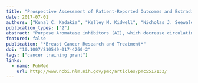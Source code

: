 ```yaml
---
title: "Prospective Assessment of Patient-Reported Outcomes and Estradiol and Drug Concentrations in Patients Experiencing Toxicity from Adjuvant Aromatase Inhibitors"
date: 2017-07-01
authors: ["Kunal C. Kadakia", "Kelley M. Kidwell", "Nicholas J. Seewald", "Claire F. Snyder", "Anna Maria Storniolo", "Julie L. Otte", "David A. Flockhart", "Daniel F. Hayes", "Vered Stearns", "N. Lynn Henry"]
publication_types: ["2"]
abstract: "Purpose Aromatase inhibitors (AI), which decrease circulating estradiol concentrations in post-menopausal women, are associated with toxicities that limit adherence. Approximately one-third of patients will tolerate a different AI after not tolerating the first. We report the effect of crossover from exemestane to letrozole or vice versa on patient-reported outcomes (PROs) and whether the success of crossover is due to lack of estrogen suppression."
featured: false
publication: "*Breast Cancer Research and Treatment*"
doi: "10.1007/S10549-017-4260-2"
tags: ["cancer training grant"]
links:
  - name: PubMed
    url: http://www.ncbi.nlm.nih.gov/pmc/articles/pmc5517133/
---
```

